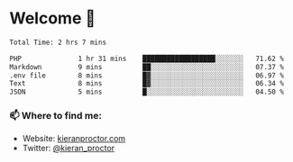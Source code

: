 # Welcome 🦘

<!--START_SECTION:waka-->

```txt
Total Time: 2 hrs 7 mins

PHP              1 hr 31 mins    ██████████████████░░░░░░░   71.62 %
Markdown         9 mins          ██░░░░░░░░░░░░░░░░░░░░░░░   07.37 %
.env file        8 mins          █▓░░░░░░░░░░░░░░░░░░░░░░░   06.97 %
Text             8 mins          █▓░░░░░░░░░░░░░░░░░░░░░░░   06.34 %
JSON             5 mins          █░░░░░░░░░░░░░░░░░░░░░░░░   04.50 %
```

<!--END_SECTION:waka-->

### 📫 Where to find me:

-   Website: [kieranproctor.com](https://kieranproctor.com/)
-   Twitter: [@kieran_proctor](https://twitter.com/kieran_proctor)
